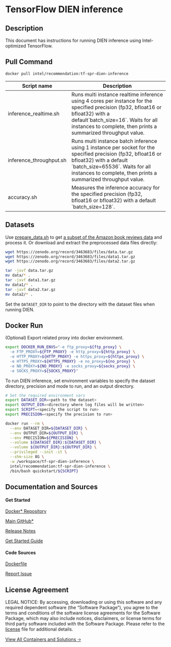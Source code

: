 # TensorFlow DIEN inference

## Description
This document has instructions for running DIEN inference using Intel-optimized TensorFlow.

## Pull Command
```
docker pull intel/recommendation:tf-spr-dien-inference
```

<table>
   <thead>
      <tr>
         <th>Script name</th>
         <th>Description</th>
      </tr>
   </thead>
   <tbody>
      <tr>
         <td>inference_realtime.sh</td>
         <td>Runs multi instance realtime inference using 4 cores per instance for the specified precision (fp32, bfloat16 or bfloat32) with a default`batch_size=16`. Waits for all instances to complete, then prints a summarized throughput value.</td>
      </tr>
      <tr>
         <td>inference_throughput.sh</td>
         <td>Runs multi instance batch inference using 1 instance per socket for the specified precision (fp32, bfloat16 or bfloat32) with a default `batch_size=65536`. Waits for all instances to complete, then prints a summarized throughput value.</td>
      </tr>
      <tr>
         <td>accuracy.sh</td>
         <td>Measures the inference accuracy for the specified precision (fp32, bfloat16 or bfloat32) with a default `batch_size=128`.</td>
      </tr>
   </tbody>
</table>

## Datasets
Use [prepare_data.sh](https://github.com/alibaba/ai-matrix/blob/master/macro_benchmark/DIEN_TF2/prepare_data.sh) to get [a subset of the Amazon book reviews data](http://snap.stanford.edu/data/amazon/productGraph/categoryFiles/) and process it.
Or download and extract the preprocessed data files directly:
```bash
wget https://zenodo.org/record/3463683/files/data.tar.gz
wget https://zenodo.org/record/3463683/files/data1.tar.gz
wget https://zenodo.org/record/3463683/files/data2.tar.gz

tar -jxvf data.tar.gz
mv data/* .
tar -jxvf data1.tar.gz
mv data1/* .
tar -jxvf data2.tar.gz
mv data2/* .
```
Set the `DATASET_DIR` to point to the directory with the dataset files when running DIEN.

## Docker Run
(Optional) Export related proxy into docker environment.
```bash
export DOCKER_RUN_ENVS="-e ftp_proxy=${ftp_proxy} \
  -e FTP_PROXY=${FTP_PROXY} -e http_proxy=${http_proxy} \
  -e HTTP_PROXY=${HTTP_PROXY} -e https_proxy=${https_proxy} \
  -e HTTPS_PROXY=${HTTPS_PROXY} -e no_proxy=${no_proxy} \
  -e NO_PROXY=${NO_PROXY} -e socks_proxy=${socks_proxy} \
  -e SOCKS_PROXY=${SOCKS_PROXY}"
```

To run DIEN inference, set environment variables to specify the dataset directory, precision and mode to run, and an output directory. 
```bash
# Set the required environment vars
export DATASET_DIR=<path to the dataset>
export OUTPUT_DIR=<directory where log files will be written>
export SCRIPT=<specify the script to run>
export PRECISION=<specify the precision to run>

docker run --rm \
  --env DATASET_DIR=${DATASET_DIR} \
  --env OUTPUT_DIR=${OUTPUT_DIR} \
  --env PRECISION=${PRECISION} \
  --volume ${DATASET_DIR}:${DATASET_DIR} \
  --volume ${OUTPUT_DIR}:${OUTPUT_DIR} \
  --privileged --init -it \
  --shm-size 8G \
  -w /workspace/tf-spr-dien-inference \
  intel/recommendation:tf-spr-dien-inference \
  /bin/bash quickstart/${SCRIPT}
```

## Documentation and Sources
#### Get Started​
[Docker* Repository](https://hub.docker.com/r/intel/recommendation)

[Main GitHub*](https://github.com/IntelAI/models)

[Release Notes](https://github.com/IntelAI/models/releases)

[Get Started Guide](https://github.com/IntelAI/models/blob/master/quickstart/recommendation/tensorflow/dien/inference/cpu/README_SPR_DEV_CAT.md)

#### Code Sources
[Dockerfile](https://github.com/IntelAI/models/tree/master/dockerfiles/tensorflow)

[Report Issue](https://community.intel.com/t5/Intel-Optimized-AI-Frameworks/bd-p/optimized-ai-frameworks)

## License Agreement
LEGAL NOTICE: By accessing, downloading or using this software and any required dependent software (the “Software Package”), you agree to the terms and conditions of the software license agreements for the Software Package, which may also include notices, disclaimers, or license terms for third party software included with the Software Package. Please refer to the [license](https://github.com/IntelAI/models/tree/master/third_party) file for additional details.

[View All Containers and Solutions 🡢](https://www.intel.com/content/www/us/en/developer/tools/software-catalog/containers.html?s=Newest)
